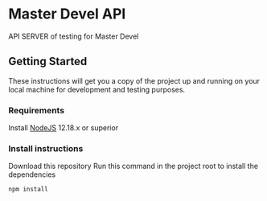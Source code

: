 # Master Devel API

API SERVER of testing for Master Devel

## Getting Started

These instructions will get you a copy of the project up and running on your local machine for development and testing purposes.

### Requirements

Install [NodeJS](https://nodejs.org/es/download/) 12.18.x or superior

### Install instructions

Download this repository
Run this command in the project root to install the dependencies

``` npm install ```
